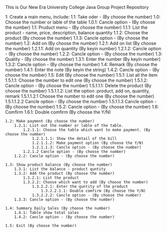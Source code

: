 This is Our New Era University College Java Group Project Repository

1: Create a main menu, include:
    1.1: Take oder - (By choose the number)
        1.0: Choose the number or lable of the table
            1.0.1: Cancle option - (By choose the number)
        1.1: Pruduct menu - (By choose the number)
            1.1.1: List the product - name, price, description, balance quantity
            1.1.2: Choose the product (By choose the number)
            1.1.3: Cancle option - (By choose the number)
        1.2: Add on (By choose the number)
            1.2.1: Add on list (By choose the number)
                1.2.1.1: Add on quantity (By keyin number)
                1.2.1.2: Cancle option - (By choose the number)
            1.2.2: Cancle option - (By choose the number)
        1.3: Quatity - (By choose the number)
            1.3.1: Enter the number (By keyin number)
            1.3.2: Cancle option - (By choose the number)
        1.4: Remark (By choose the number)
            1.4.1: Enter the note (By keyin the string)
            1.4.2: Cancle option - (By choose the number)
        1.5: Edit (By choose the number)
            1.5.1: List all the item
                1.5.1.1: Choose the number to edit one (By choose the number)
                1.5.1.2: Cancle option - (By choose the number)
                    1.5.1.1.1: Delete the product (By choose the number)
                    1.5.1.1.2: List the option :product, add on, quantity, remark
                        1.5.1.1.2.1 Choose the number to edit one (By choose the number)
                        1.5.1.1.2.2 Cancle option - (By choose the number)
                    1.5.1.1.3 Cancle option - (By choose the number)
            1.5.2: Cancle option - (By choose the number)
        1.6: Comfirm 
            1.6.1: Double comfirm (By choose the Y/N)

    1.2: Make payment (By choose the number)
        1.2.1: List out the number or lable of the table. 
            1.2.1.1: Choose the table which want to make payment. (By choose the number)
                1.2.1.1.1: Show the detail of the bill
                1.2.1.1.2: Make payment option (By choose the Y/N)
                1.2.1.1.3: Cancle option - (By choose the number)
            1.2.1.2 Cancle option - (By choose the number)
        1.2.2: Cancle option - (By choose the number)

    1.3: Show product balance (By choose the number)
        1.3.1: List the balance - product quntity 
        1.3.2: Add the product (By choose the number) 
            1.3.2.1: List the product
            1.3.2.2: Choose which want to add (By choose the number)
                1.3.2.2.1: Enter the quntity of the product 
                    1.3.2.2.1.1: Double comfirm (By choose the Y/N)
                1.3.2.2.2: Cancle option - (By choose the number)
        1.3.3: Cancle option - (By choose the number)

    1.4: Summary Daily Sales (By choose the number)
        1.4.1: Table show total sales
        1.4.2: Cancle option - (By choose the number)
    
    1.5: Exit (By choose the number)

 

    